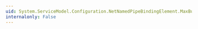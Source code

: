 ```yaml
---
uid: System.ServiceModel.Configuration.NetNamedPipeBindingElement.MaxBufferSize
internalonly: False
---
```

